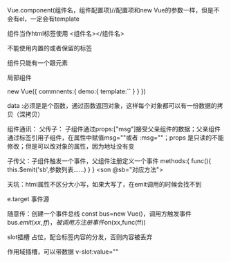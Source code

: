 Vue.component(组件名，组件配置项)//配置项和new Vue的参数一样，但是不会有el，一定会有template

组件当作html标签使用  <组件名></组件名>

不能使用内置的或者保留的标签

组件只能有一个跟元素


局部组件

new Vue({
commnents:{
    demo:{
        template:``
    }
}
})


data :必须是是个函数，通过函数返回对象，这样每个对象都可以有一份数据的拷贝（深拷贝）

组件通讯：
父传子： 子组件通过props:["msg"]接受父亲组件的数据；父亲组件通过标签引用子组件，在属性中赋值msg=""或者 :msg=""；props 是只读的不能修改；但是可以改对象的属性，因为地址没有变

子传父：子组件触发一个事件，父组件注册定义一个事件
methods:{
    func(){
        this.$emit('sb',参数列表......)
    }
}
<son @sb="对应方法"></son>

天坑：html属性不区分大小写，如果大写了，在emit调用的时候会找不到

e.target 事件源



随意传：创建一个事件总线 const bus=new Vue()，调用方触发事件 bus.$emit(xx,ff)，被调用方注册事件$on(xx,func(ff))


slot插槽
<slot></slot> 占位，配合标签内容的分发，否则内容被丢弃
<slot name="slotName">
<template v-slot:slotName> </template>

作用域插槽，可以带数据 v-slot:value=""